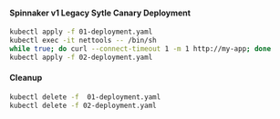 #### Spinnaker v1 Legacy Sytle Canary Deployment

```bash
kubectl apply -f 01-deployment.yaml 
kubectl exec -it nettools -- /bin/sh
while true; do curl --connect-timeout 1 -m 1 http://my-app; done
kubectl apply -f 02-deployment.yaml
```

#### Cleanup
```bash
kubectl delete -f  01-deployment.yaml
kubectl delete -f 02-deployment.yaml
```
